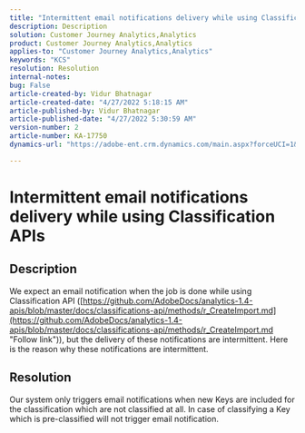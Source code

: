 ```yaml
---
title: "Intermittent email notifications delivery while using Classification APIs"
description: Description
solution: Customer Journey Analytics,Analytics
product: Customer Journey Analytics,Analytics
applies-to: "Customer Journey Analytics,Analytics"
keywords: "KCS"
resolution: Resolution
internal-notes: 
bug: False
article-created-by: Vidur Bhatnagar
article-created-date: "4/27/2022 5:18:15 AM"
article-published-by: Vidur Bhatnagar
article-published-date: "4/27/2022 5:30:59 AM"
version-number: 2
article-number: KA-17750
dynamics-url: "https://adobe-ent.crm.dynamics.com/main.aspx?forceUCI=1&pagetype=entityrecord&etn=knowledgearticle&id=cb09486d-e9c5-ec11-a7b6-0022480a10ee"

---
```

# Intermittent email notifications delivery while using Classification APIs

## Description


We expect an email notification when the job is done while using Classification API ([https://github.com/AdobeDocs/analytics-1.4-apis/blob/master/docs/classifications-api/methods/r_CreateImport.md](https://github.com/AdobeDocs/analytics-1.4-apis/blob/master/docs/classifications-api/methods/r_CreateImport.md "Follow link")), but the delivery of these notifications are intermittent. Here is the reason why these notifications are intermittent.


## Resolution


Our system only triggers email notifications when new Keys are included for the classification which are not classified at all. In case of classifying a Key which is pre-classified will not trigger email notification.
